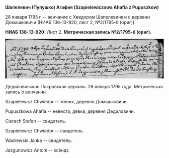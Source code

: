 **Шапелевич (Пупушко) Агафия (Szapielewiczowa Ahafia z Pupuszkow)**

28 января 1795 г -- венчание с Хведором Шапелевичем с деревни
Домашковичи (НИАБ 136-13-920, лист 2, №2/1795-б (ориг)).

**НИАБ 136-13-920:** Лист 2. **Метрическая запись №2/1795-б (ориг).**

![](./media/1ae5eea4e33ade9ce4e87a25c1c6b30718f0f821.png)

Дедиловичская Покровская церковь. 28 января 1795 года. Метрическая
запись о венчании.

Szapiełewicz Chwiedor -- жених, деревня Домашковичи.

Pupuszkowa Ahafia -- невеста, девка, деревня Дедиловичи.

Cierach Stefan -- свидетель.

Szapiełewicz Chwiedor -- свидетель.

Wasiłewski Janka -- свидетель.

Jazgunowicz Antoni -- ксёндз.
